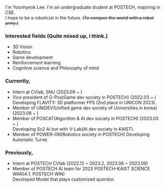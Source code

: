 
I'm Yoonhyeok Lee. I'm an undergraduate student at POSTECH, majoring in CSE.  
I hope to be a roboticist in the future. ~~(To conquer the world with a robot army.)~~

### Interested fields (Quite mixed up, i think.)
- 3D Vision
- Robotics
- Game development
- Reinforcement learning
- Cognitive science and Philosophy of mind

### Currently,
- Intern at CVlab, SNU (2023.09 ~ )
- Vice president of G-Pos(Game dev society in POSTECH) (2022.03 ~ )  
  Developing FLAVITY: 3D platformer FPS (2nd place in UNICON 2023).
- Member of UNIDEV(Unified game dev society of Universities in korea) (2023.08 ~ )
- Member of POSCAT(Algorithm & AI dev society in POSTECH) (2023.03 ~ )  
  Developing Sc2 Ai bot with V-Lab(AI dev society in KAIST).
- Member of POWER-ON(Robotics society in POSTECH)
  Developing Automatic Turret.
  
### Previously,
- Intern at POSTECH CVlab (2022.12 ~ 2023.2, 2023.06 ~ 2023.09)
- Member of POSTECH AI team for 2023 POSTECH-KAIST SCIENCE WAR(4:1, POSTECH WIN)  
  Devoloped Model that plays customized quoridor. 

<!--
**a-nodi/a-nodi** is a ✨ _special_ ✨ repository because its `README.md` (this file) appears on your GitHub profile.

Here are some ideas to get you started:

- 🔭 I’m currently working on ...
- 🌱 I’m currently learning ...
- 👯 I’m looking to collaborate on ...
- 🤔 I’m looking for help with ...
- 💬 Ask me about ...
- 📫 How to reach me: ...
- 😄 Pronouns: ...
- ⚡ Fun fact: ...
-->
